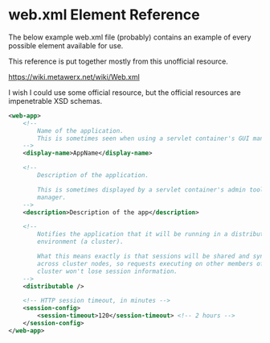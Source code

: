 # web.xml Element Reference
The below example web.xml file (probably) contains an example of every possible element available for use.

This reference is put together mostly from this unofficial resource.

https://wiki.metawerx.net/wiki/Web.xml

I wish I could use some official resource, but the official resources are impenetrable XSD schemas.

```xml
<web-app>
    <!--
        Name of the application.
        This is sometimes seen when using a servlet container's GUI manager.
    -->
    <display-name>AppName</display-name>

    <!--
        Description of the application.

        This is sometimes displayed by a servlet container's admin tools or GUI
        manager.
    -->
    <description>Description of the app</description>

    <!--
        Notifies the application that it will be running in a distributed
        environment (a cluster).

        What this means exactly is that sessions will be shared and synchronized
        across cluster nodes, so requests executing on other members of the
        cluster won't lose session information.
    -->
    <distributable />

    <!-- HTTP session timeout, in minutes -->
    <session-config>
        <session-timeout>120</session-timeout> <!-- 2 hours -->
    </session-config>
</web-app>
```

